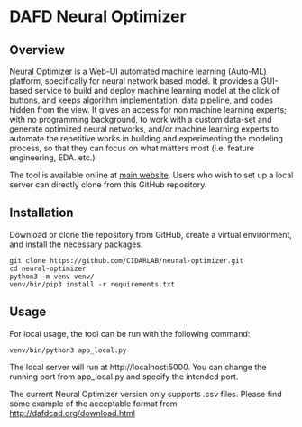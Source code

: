 # DAFD Neural Optimizer

## Overview
Neural Optimizer is a Web-UI automated machine learning (Auto-ML) platform, specifically for neural network based model. It provides a GUI-based service to build and deploy machine learning model at the click of buttons, and keeps algorithm implementation, data pipeline, and codes hidden from the view. It gives an access for non machine learning experts; with no programming background, to work with a custom data-set and generate optimized neural networks, and/or machine learning experts to automate the repetitive works in building and experimenting the modeling process, so that they can focus on what matters most (i.e. feature engineering, EDA. etc.)

The tool is available online at [main website](http://ml.dafdcad.org). Users who wish to set up a local server can directly clone from this GitHub repository. 

## Installation
Download or clone the repository from GitHub, create a virtual environment, and install the necessary packages. 

```
git clone https://github.com/CIDARLAB/neural-optimizer.git
cd neural-optimizer
python3 -m venv venv/
venv/bin/pip3 install -r requirements.txt
```

## Usage

For local usage, the tool can be run with the following command:
```
venv/bin/python3 app_local.py
```

The local server will run at http://localhost:5000. You can change the running port from app_local.py and specify the intended port.

The current Neural Optimizer version only supports .csv files. Please find some example of the acceptable format from http://dafdcad.org/download.html
